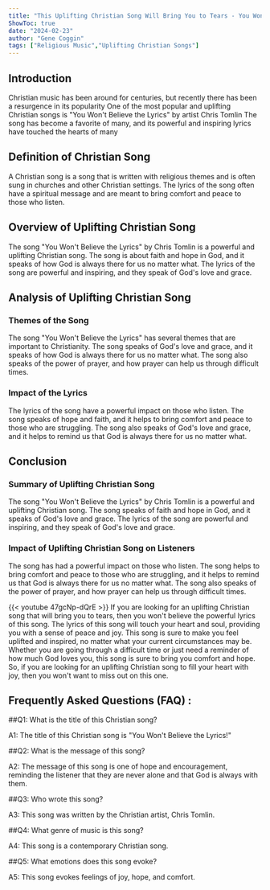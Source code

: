 ```yaml
---
title: "This Uplifting Christian Song Will Bring You to Tears - You Won't Believe the Lyrics!"
ShowToc: true 
date: "2024-02-23"
author: "Gene Coggin" 
tags: ["Religious Music","Uplifting Christian Songs"]
---
```

## Introduction 

Christian music has been around for centuries, but recently there has been a resurgence in its popularity One of the most popular and uplifting Christian songs is "You Won't Believe the Lyrics" by artist Chris Tomlin The song has become a favorite of many, and its powerful and inspiring lyrics have touched the hearts of many 

## Definition of Christian Song 

A Christian song is a song that is written with religious themes and is often sung in churches and other Christian settings. The lyrics of the song often have a spiritual message and are meant to bring comfort and peace to those who listen. 

## Overview of Uplifting Christian Song 

The song "You Won't Believe the Lyrics" by Chris Tomlin is a powerful and uplifting Christian song. The song is about faith and hope in God, and it speaks of how God is always there for us no matter what. The lyrics of the song are powerful and inspiring, and they speak of God's love and grace. 

## Analysis of Uplifting Christian Song 

### Themes of the Song 

The song "You Won't Believe the Lyrics" has several themes that are important to Christianity. The song speaks of God's love and grace, and it speaks of how God is always there for us no matter what. The song also speaks of the power of prayer, and how prayer can help us through difficult times. 

### Impact of the Lyrics 

The lyrics of the song have a powerful impact on those who listen. The song speaks of hope and faith, and it helps to bring comfort and peace to those who are struggling. The song also speaks of God's love and grace, and it helps to remind us that God is always there for us no matter what. 

## Conclusion 

### Summary of Uplifting Christian Song 

The song "You Won't Believe the Lyrics" by Chris Tomlin is a powerful and uplifting Christian song. The song speaks of faith and hope in God, and it speaks of God's love and grace. The lyrics of the song are powerful and inspiring, and they speak of God's love and grace. 

### Impact of Uplifting Christian Song on Listeners 

The song has had a powerful impact on those who listen. The song helps to bring comfort and peace to those who are struggling, and it helps to remind us that God is always there for us no matter what. The song also speaks of the power of prayer, and how prayer can help us through difficult times.

{{< youtube 47gcNp-dQrE >}} 
If you are looking for an uplifting Christian song that will bring you to tears, then you won't believe the powerful lyrics of this song. The lyrics of this song will touch your heart and soul, providing you with a sense of peace and joy. This song is sure to make you feel uplifted and inspired, no matter what your current circumstances may be. Whether you are going through a difficult time or just need a reminder of how much God loves you, this song is sure to bring you comfort and hope. So, if you are looking for an uplifting Christian song to fill your heart with joy, then you won't want to miss out on this one.

## Frequently Asked Questions (FAQ) :
##Q1: What is the title of this Christian song?

A1: The title of this Christian song is "You Won't Believe the Lyrics!"

##Q2: What is the message of this song?

A2: The message of this song is one of hope and encouragement, reminding the listener that they are never alone and that God is always with them.

##Q3: Who wrote this song?

A3: This song was written by the Christian artist, Chris Tomlin.

##Q4: What genre of music is this song?

A4: This song is a contemporary Christian song.

##Q5: What emotions does this song evoke?

A5: This song evokes feelings of joy, hope, and comfort.




